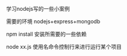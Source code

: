 学习nodejs写的一些小案例

需要的环境 nodejs+express+mongodb

npm install 安装所需要的一些依赖

node xx.js  使用名命令控制行来进行运行某个项目

